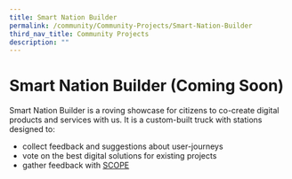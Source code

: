 ```yaml
---
title: Smart Nation Builder
permalink: /community/Community-Projects/Smart-Nation-Builder
third_nav_title: Community Projects
description: ""
---
```





# Smart Nation Builder (Coming Soon)

Smart Nation Builder is a roving showcase for citizens to co-create digital products and services with us. It is a custom-built truck with stations designed to:

* collect feedback and suggestions about user-journeys
* vote on the best digital solutions for existing projects
* gather feedback with [SCOPE](/community/SCOPE)